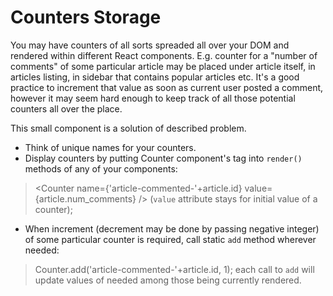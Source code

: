 # Counters Storage

You may have counters of all sorts spreaded all over your DOM and rendered
within different React components. E.g. counter for a "number of comments" of
some particular article may be placed under article itself, in articles listing,
in sidebar that contains popular articles etc. It's a good practice to increment
that value as soon as current user posted a comment, however it may seem hard
enough to keep track of all those potential counters all over the place.

This small component is a solution of described problem.

- Think of unique names for your counters.
- Display counters by putting Counter component's tag into `render()` methods
of any of your components:
> <Counter name={'article-commented-'+article.id} value={article.num_comments} />
(`value` attribute stays for initial value of a counter);
- When increment (decrement may be done by passing negative integer) of some
particular counter is required, call static `add` method wherever needed:
> Counter.add('article-commented-'+article.id, 1);
each call to `add` will update values of needed <Counter> among those being
currently rendered.
